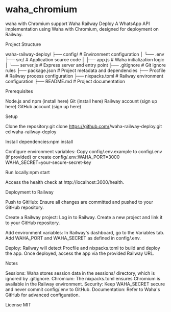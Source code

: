 # waha_chromium
waha with Chromium support
Waha Railway Deploy
A WhatsApp API implementation using Waha with Chromium, designed for deployment on Railway.


Project Structure

waha-railway-deploy/
├── config/           # Environment configuration
│   └── .env
├── src/              # Application source code
│   ├── app.js        # Waha initialization logic
│   └── server.js     # Express server and entry point
├── .gitignore        # Git ignore rules
├── package.json      # Project metadata and dependencies
├── Procfile          # Railway process configuration
├── nixpacks.toml     # Railway environment configuration
├── README.md         # Project documentation

Prerequisites

Node.js and npm (install here)
Git (install here)
Railway account (sign up here)
GitHub account (sign up here)

Setup

Clone the repository:git clone https://github.com/<your-username>/waha-railway-deploy.git
cd waha-railway-deploy


Install dependencies:npm install


Configure environment variables:
Copy config/.env.example to config/.env (if provided) or create config/.env:WAHA_PORT=3000
WAHA_SECRET=your-secure-secret-key




Run locally:npm start


Access the health check at http://localhost:3000/health.



Deployment to Railway

Push to GitHub:
Ensure all changes are committed and pushed to your GitHub repository.


Create a Railway project:
Log in to Railway.
Create a new project and link it to your GitHub repository.


Add environment variables:
In Railway's dashboard, go to the Variables tab.
Add WAHA_PORT and WAHA_SECRET as defined in config/.env.


Deploy:
Railway will detect Procfile and nixpacks.toml to build and deploy the app.
Once deployed, access the app via the provided Railway URL.



Notes

Sessions: Waha stores session data in the sessions/ directory, which is ignored by .gitignore.
Chromium: The nixpacks.toml ensures Chromium is available in the Railway environment.
Security: Keep WAHA_SECRET secure and never commit config/.env to GitHub.
Documentation: Refer to Waha's GitHub for advanced configuration.

License
MIT
